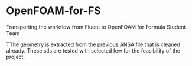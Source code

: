 # OpenFOAM-for-FS
Transporting the workflow from Fluent to OpenFOAM for Formula Student Team

TThe geometry is extracted from the previous ANSA file that is cleaned already. These stls are tested with selected few for the feasibility of the project.
